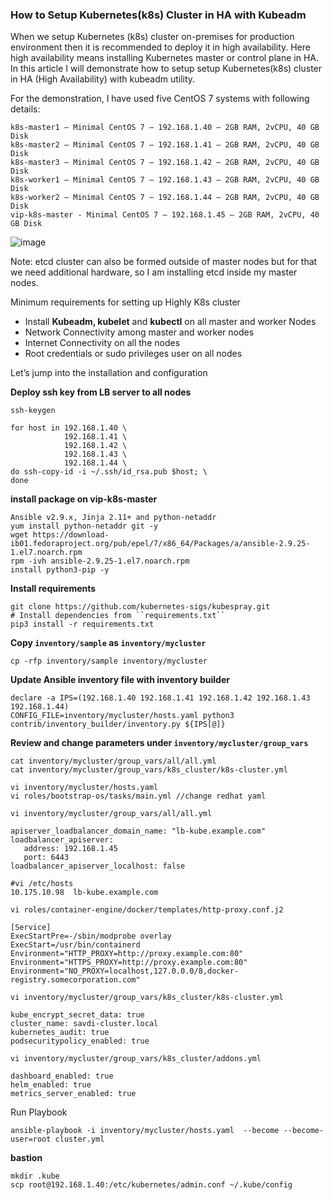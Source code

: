 ### How to Setup Kubernetes(k8s) Cluster in HA with Kubeadm

When we setup Kubernetes (k8s) cluster on-premises for production environment then it is recommended to deploy it in high availability. Here high availability means installing Kubernetes master or control plane in HA. In this article I will demonstrate how to setup setup Kubernetes(k8s) cluster in HA (High Availability) with kubeadm utility.

For the demonstration, I have used five CentOS 7 systems with following details:

```shell
k8s-master1 – Minimal CentOS 7 – 192.168.1.40 – 2GB RAM, 2vCPU, 40 GB Disk
k8s-master2 – Minimal CentOS 7 – 192.168.1.41 – 2GB RAM, 2vCPU, 40 GB Disk
k8s-master3 – Minimal CentOS 7 – 192.168.1.42 – 2GB RAM, 2vCPU, 40 GB Disk
k8s-worker1 – Minimal CentOS 7 – 192.168.1.43 – 2GB RAM, 2vCPU, 40 GB Disk
k8s-worker2 – Minimal CentOS 7 – 192.168.1.44 – 2GB RAM, 2vCPU, 40 GB Disk
vip-k8s-master - Minimal CentOS 7 – 192.168.1.45 – 2GB RAM, 2vCPU, 40 GB Disk
```

![image](https://user-images.githubusercontent.com/3519706/135461223-d7c619a1-f17e-4ccd-b199-70dca3f592fb.png)

Note: etcd cluster can also be formed outside of master nodes but for that we need additional hardware, so I am installing etcd inside my master nodes.

Minimum requirements for setting up Highly K8s cluster

 - Install **Kubeadm, kubelet** and **kubectl** on all master and worker Nodes
 - Network Connectivity among master and worker nodes 
 - Internet Connectivity on all the nodes 
 - Root credentials or sudo privileges user on all nodes 
 
Let’s jump into the installation and configuration

**Deploy ssh key from LB server to all nodes**
```shell
ssh-keygen
```
```shell
for host in 192.168.1.40 \
            192.168.1.41 \
            192.168.1.42 \
            192.168.1.43 \
            192.168.1.44 \
do ssh-copy-id -i ~/.ssh/id_rsa.pub $host; \
done
```
**install package on vip-k8s-master**
```shell
Ansible v2.9.x, Jinja 2.11+ and python-netaddr
yum install python-netaddr git -y
wget https://download-ib01.fedoraproject.org/pub/epel/7/x86_64/Packages/a/ansible-2.9.25-1.el7.noarch.rpm
rpm -ivh ansible-2.9.25-1.el7.noarch.rpm
install python3-pip -y
```
**Install requirements**
```shell
git clone https://github.com/kubernetes-sigs/kubespray.git
# Install dependencies from ``requirements.txt``
pip3 install -r requirements.txt
```
**Copy ``inventory/sample`` as ``inventory/mycluster``**
```shell
cp -rfp inventory/sample inventory/mycluster
```
**Update Ansible inventory file with inventory builder**
```shell
declare -a IPS=(192.168.1.40 192.168.1.41 192.168.1.42 192.168.1.43 192.168.1.44)
CONFIG_FILE=inventory/mycluster/hosts.yaml python3 contrib/inventory_builder/inventory.py ${IPS[@]}
```
**Review and change parameters under ``inventory/mycluster/group_vars``**
```shell
cat inventory/mycluster/group_vars/all/all.yml
cat inventory/mycluster/group_vars/k8s_cluster/k8s-cluster.yml
```
```shell
vi inventory/mycluster/hosts.yaml
vi roles/bootstrap-os/tasks/main.yml //change redhat yaml
```
```shell
vi inventory/mycluster/group_vars/all/all.yml
```
```shell
apiserver_loadbalancer_domain_name: "lb-kube.example.com"
loadbalancer_apiserver:
   address: 192.168.1.45
   port: 6443
loadbalancer_apiserver_localhost: false
```
```shell
#vi /etc/hosts
10.175.10.98  lb-kube.example.com
```
```shell
vi roles/container-engine/docker/templates/http-proxy.conf.j2
```
```shell
[Service]
ExecStartPre=-/sbin/modprobe overlay
ExecStart=/usr/bin/containerd
Environment="HTTP_PROXY=http://proxy.example.com:80"
Environment="HTTPS_PROXY=http://proxy.example.com:80"
Environment="NO_PROXY=localhost,127.0.0.0/8,docker-registry.somecorporation.com"
```
```shell
vi inventory/mycluster/group_vars/k8s_cluster/k8s-cluster.yml
```
```shell
kube_encrypt_secret_data: true
cluster_name: savdi-cluster.local
kubernetes_audit: true
podsecuritypolicy_enabled: true
```
```shell
vi inventory/mycluster/group_vars/k8s_cluster/addons.yml
```
```shell
dashboard_enabled: true
helm_enabled: true
metrics_server_enabled: true
```
Run Playbook
```
ansible-playbook -i inventory/mycluster/hosts.yaml  --become --become-user=root cluster.yml
```
**bastion**
```
mkdir .kube
scp root@192.168.1.40:/etc/kubernetes/admin.conf ~/.kube/config
```

